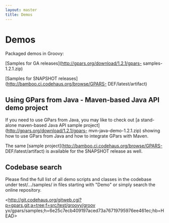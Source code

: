 ```yaml
---
layout: master
title: Demos
---
```


# Demos

Packaged demos in Groovy:

[Samples for GA releases](http://gpars.org/download/1.2.1/gpars-
samples-1.2.1.zip)

[Samples for SNAPSHOT releases](http://bamboo.ci.codehaus.org/browse/GPARS-
DEF/latest/artifact)

## Using GPars from Java - Maven-based Java API demo project

If you need to use GPars from Java, you may like to check out [a stand-alone
maven-based Java API sample project](http://gpars.org/download/1.2.1/gpars-
mvn-java-demo-1.2.1.zip) showing how to use GPars from Java and how to
integrate GPars with Maven.

The same [sample project](http://bamboo.ci.codehaus.org/browse/GPARS-
DEF/latest/artifact) is available for the SNAPSHOT release as well.

## Codebase search

Please find the full list of all demo scripts and classes in the codebase
under test/.../samples/ in files starting with "Demo" or simply search the
online repository.

<http://git.codehaus.org/gitweb.cgi?p=gpars.git;a=tree;f=src/test/groovy/groov
yx/gpars/samples;h=6e25c7ecb409197aced73a76719795976ee461ec;hb=HEAD>
